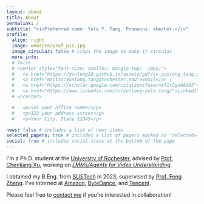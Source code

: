 ```yaml
---
layout: about
title: About
permalink: /
subtitle: "<i>Preferred name: Yolo Y. Tang. Pronouns: she/her.</i>"
profile:
  align: right
  image: website/prof_pic.jpg
  image_circular: false # crops the image to make it circular
  more_info:
  # false
  # <center style="font-size: smaller; margin-top: -10px;">
  #   <a href="https://yunlong10.github.io/assets/pdf/cv_yunlong_tang.pdf">CV</a> /=
  #   <a href="mailto:yunlong.tang@rochester.edu">Email</a> /
  #   <a href="https://scholar.google.com/citations?user=xf1rCgoAAAAJ">GScholar</a> /
  #   <a href="https://www.linkedin.com/in/yunlong-yolo-tang/">LinkedIn</a>
  # </center>

  #   <p>555 your office number</p>
  #   <p>123 your address street</p>
  #   <p>Your City, State 12345</p>

news: false # includes a list of news items
selected_papers: true # includes a list of papers marked as "selected={true}"
social: true # includes social icons at the bottom of the page
---
```


<!-- Hi there / 你好 / こんにちは / Ciallo～(∠・ω< )⌒★ Welcome to my homepage! -->

I'm a Ph.D. student at the [University of Rochester](https://www.rochester.edu/), advised by [Prof. Chenliang Xu](https://www.cs.rochester.edu/~cxu22/index.html), working on <em><a href="https://github.com/yunlong10/Awesome-LLMs-for-Video-Understanding">LMMs/Agents for Video Understanding</a></em>.

I obtained my B.Eng. from [SUSTech](https://www.sustech.edu.cn/en/) in 2023, supervised by [Prof. Feng Zheng](https://scholar.google.com/citations?user=PcmyXHMAAAAJ).
I've interned at [Amazon](https://www.aboutamazon.com/), [ByteDance](https://www.bytedance.com/en/), and [Tencent](https://www.tencent.com/).

Please feel free to [contact me](/#social-links) if you're interested in collaboration!

<!-- `Please read this`[`[note]`](/collaboration_precautions)`if you're interested in research collaboration.` -->
